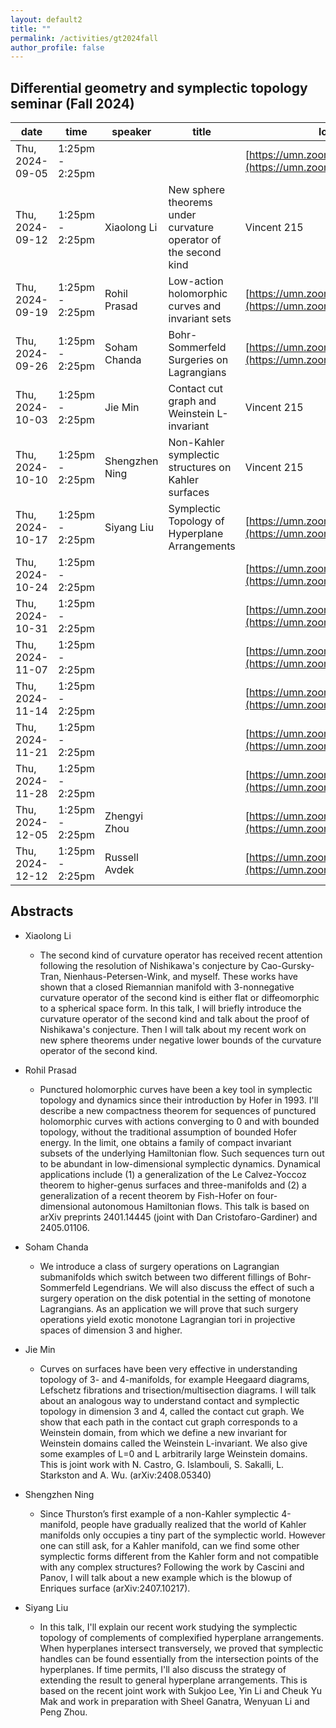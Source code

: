 ```yaml
---
layout: default2
title: ""
permalink: /activities/gt2024fall
author_profile: false
---
```


## Differential geometry and symplectic topology seminar (Fall 2024)

| date | time | speaker | title | location
| -- | -- | ---- | -------- | ----- 
| Thu, 2024-09-05 | 1:25pm - 2:25pm |  |  | [https://umn.zoom.us/j/92113794726](https://umn.zoom.us/j/92113794726) | 
| Thu, 2024-09-12 | 1:25pm - 2:25pm | Xiaolong Li | New sphere theorems under curvature operator of the second kind | Vincent 215 | 
| Thu, 2024-09-19 | 1:25pm - 2:25pm | Rohil Prasad | Low-action holomorphic curves and invariant sets  | [https://umn.zoom.us/j/92113794726](https://umn.zoom.us/j/92113794726) | 
| Thu, 2024-09-26 | 1:25pm - 2:25pm | Soham Chanda | Bohr- Sommerfeld Surgeries on Lagrangians | [https://umn.zoom.us/j/92113794726](https://umn.zoom.us/j/92113794726) | 
| Thu, 2024-10-03 | 1:25pm - 2:25pm | Jie Min | Contact cut graph and Weinstein L-invariant | Vincent 215 | 
| Thu, 2024-10-10 | 1:25pm - 2:25pm | Shengzhen Ning | Non-Kahler symplectic structures on Kahler surfaces | Vincent 215 | 
| Thu, 2024-10-17 | 1:25pm - 2:25pm | Siyang Liu | Symplectic Topology of Hyperplane Arrangements | [https://umn.zoom.us/j/92113794726](https://umn.zoom.us/j/92113794726) | 
| Thu, 2024-10-24 | 1:25pm - 2:25pm |  |  | [https://umn.zoom.us/j/92113794726](https://umn.zoom.us/j/92113794726) | 
| Thu, 2024-10-31 | 1:25pm - 2:25pm |  |  | [https://umn.zoom.us/j/92113794726](https://umn.zoom.us/j/92113794726) | 
| Thu, 2024-11-07 | 1:25pm - 2:25pm |  |  | [https://umn.zoom.us/j/92113794726](https://umn.zoom.us/j/92113794726) | 
| Thu, 2024-11-14 | 1:25pm - 2:25pm |  |  | [https://umn.zoom.us/j/92113794726](https://umn.zoom.us/j/92113794726) | 
| Thu, 2024-11-21 | 1:25pm - 2:25pm |  |  | [https://umn.zoom.us/j/92113794726](https://umn.zoom.us/j/92113794726) | 
| Thu, 2024-11-28 | 1:25pm - 2:25pm |  |  | [https://umn.zoom.us/j/92113794726](https://umn.zoom.us/j/92113794726) | 
| Thu, 2024-12-05 | 1:25pm - 2:25pm | Zhengyi Zhou |  | [https://umn.zoom.us/j/92113794726](https://umn.zoom.us/j/92113794726) | 
| Thu, 2024-12-12 | 1:25pm - 2:25pm | Russell Avdek |  | [https://umn.zoom.us/j/92113794726](https://umn.zoom.us/j/92113794726) | 


## Abstracts

- Xiaolong Li

  - The second kind of curvature operator has received recent attention following the resolution of Nishikawa's conjecture by Cao-Gursky-Tran, Nienhaus-Petersen-Wink, and myself. These works have shown that a closed Riemannian manifold with 3-nonnegative curvature operator of the second kind is either flat or diffeomorphic to a spherical space form. In this talk, I will briefly introduce the curvature operator of the second kind and talk about the proof of Nishikawa's conjecture. Then I will talk about my recent work on new sphere theorems under negative lower bounds of the curvature operator of the second kind.

- Rohil Prasad

  - Punctured holomorphic curves have been a key tool in symplectic topology and dynamics since their introduction by Hofer in 1993. I'll describe a new compactness theorem for sequences of punctured holomorphic curves with actions converging to 0 and with bounded topology, without the traditional assumption of bounded Hofer energy. In the limit, one obtains a family of compact invariant subsets of the underlying Hamiltonian flow. Such sequences turn out to be abundant in low-dimensional symplectic dynamics. Dynamical applications include (1) a generalization of the Le Calvez-Yoccoz theorem to higher-genus surfaces and three-manifolds and (2) a generalization of a recent theorem by Fish-Hofer on four-dimensional autonomous Hamiltonian flows. This talk is based on arXiv preprints 2401.14445 (joint with Dan Cristofaro-Gardiner) and 2405.01106.

- Soham Chanda

  - We introduce a class of surgery operations on Lagrangian submanifolds which switch between two different fillings of Bohr-Sommerfeld Legendrians. We will also discuss the effect of such a surgery operation on the disk potential in the setting of monotone Lagrangians. As an application we will prove that such surgery operations yield exotic monotone Lagrangian tori in projective spaces of dimension 3 and higher.

- Jie Min

  - Curves on surfaces have been very effective in understanding topology of 3- and 4-manifolds, for example Heegaard diagrams, Lefschetz fibrations and trisection/multisection diagrams. I will talk about an analogous way to understand contact and symplectic topology in dimension 3 and 4, called the contact cut graph. We show that each path in the contact cut graph corresponds to a Weinstein domain, from which we define a new invariant for Weinstein domains called the Weinstein L-invariant. We also give some examples of L=0 and L arbitrarily large Weinstein domains. This is joint work with N. Castro, G. Islambouli, S. Sakalli, L. Starkston and A. Wu. (arXiv:2408.05340)

- Shengzhen Ning

  - Since Thurston’s first example of a non-Kahler symplectic 4-manifold, people have gradually realized that the world of Kahler manifolds only occupies a tiny part of the symplectic world. However one can still ask, for a Kahler manifold, can we find some other symplectic forms different from the Kahler form and not compatible with any complex structures? Following the work by Cascini and Panov, I will talk about a new example which is the blowup of Enriques surface (arXiv:2407.10217).


- Siyang Liu

  - In this talk, I'll explain our recent work studying the symplectic topology of complements of complexified hyperplane arrangements. When hyperplanes intersect transversely, we proved that symplectic handles can be found essentially from the intersection points of the hyperplanes. If time permits, I'll also discuss the strategy of extending the result to general hyperplane arrangements. This is based on the recent joint work with Sukjoo Lee, Yin Li and Cheuk Yu Mak and work in preparation with Sheel Ganatra, Wenyuan Li and Peng Zhou.
 

